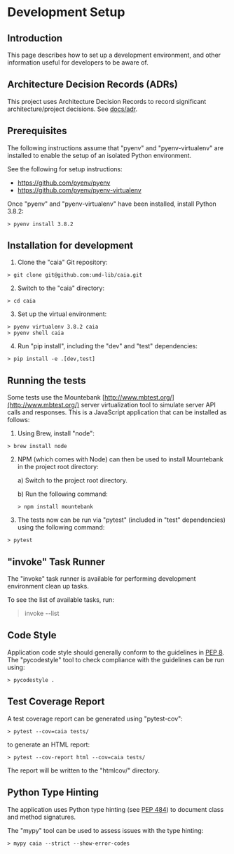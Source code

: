 # Development Setup

## Introduction

This page describes how to set up a development environment, and other
information useful for developers to be aware of.

## Architecture Decision Records (ADRs)

This project uses Architecture Decision Records to record significant
architecture/project decisions. See [docs/adr](docs/adr/).

## Prerequisites

The following instructions assume that "pyenv" and "pyenv-virtualenv" are
installed to enable the setup of an isolated Python environment.

See the following for setup instructions:

* https://github.com/pyenv/pyenv
* https://github.com/pyenv/pyenv-virtualenv

Once "pyenv" and "pyenv-virtualenv" have been installed, install Python 3.8.2:

```
> pyenv install 3.8.2
```

## Installation for development 

1) Clone the "caia" Git repository:

```
> git clone git@github.com:umd-lib/caia.git
```

2) Switch to the "caia" directory:

```
> cd caia
```

3) Set up the virtual environment:

```
> pyenv virtualenv 3.8.2 caia
> pyenv shell caia
```

4) Run "pip install", including the "dev" and "test" dependencies:

```
> pip install -e .[dev,test]
```

## Running the tests

Some tests use the Mountebank [http://www.mbtest.org/](http://www.mbtest.org/)
server virtualization tool to simulate server API calls and responses. This
is a JavaScript application that can be installed as follows:

1) Using Brew, install "node":

```
> brew install node
```

2) NPM (which comes with Node) can then be used to install Mountebank in the
project root directory:

    a) Switch to the project root directory.
    
    b) Run the following command:
    
    ```
    > npm install mountebank
    ```
4) The tests now can be run via "pytest" (included in "test" dependencies) using
the following command:

```
> pytest
```

## "invoke" Task Runner

The "invoke" task runner is available for performing development environment
clean up tasks.

To see the list of available tasks, run:

> invoke --list

## Code Style

Application code style should generally conform to the guidelines in
[PEP 8](https://www.python.org/dev/peps/pep-0008/). The "pycodestyle" tool
to check compliance with the guidelines can be run using:

```
> pycodestyle .
```

## Test Coverage Report

A test coverage report can be generated using "pytest-cov":

```
> pytest --cov=caia tests/
```

to generate an HTML report:

```
> pytest --cov-report html --cov=caia tests/
```

The report will be written to the "htmlcov/" directory.

## Python Type Hinting

The application uses Python type hinting (see
[PEP 484](https://www.python.org/dev/peps/pep-0484/)) to document class and
method signatures.

The "mypy" tool can be used to assess issues with the type hinting:

```
> mypy caia --strict --show-error-codes
```

